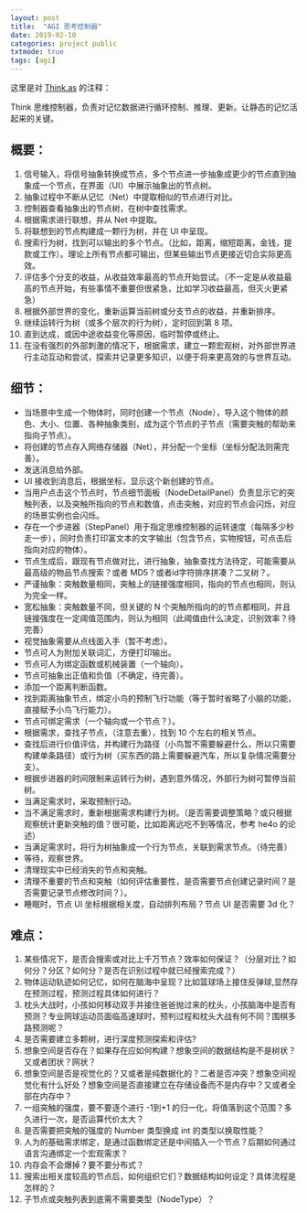 ```yaml
---
layout: post
title:  "AGI 思考控制器"
date: 2019-02-10
categories: project public
txtmode: true
tags: [agi]
---
```

这里是对 [Think.as][link1] 的注释：

Think 思维控制器，负责对记忆数据进行循环控制、推理、更新。让静态的记忆活起来的关键。

## 概要：

1. 信号输入，将信号抽象转换成节点，多个节点进一步抽象成更少的节点直到抽象成一个节点，在界面（UI）中展示抽象出的节点树。
2. 抽象过程中不断从记忆（Net）中提取相似的节点进行对比。
3. 控制器查看抽象出的节点树，在树中查找需求。
4. 根据需求进行联想，并从 Net 中提取。
5. 将联想到的节点构建成一颗行为树，并在 UI 中呈现。
6. 搜索行为树，找到可以输出的多个节点。（比如，距离，缩短距离，金钱，提款或工作）。理论上所有节点都可输出，但某些输出节点更接近切合实际更高效。
7. 评估多个分支的收益，从收益效率最高的节点开始尝试。（不一定是从收益最高的节点开始，有些事情不重要但很紧急，比如学习收益最高，但灭火更紧急）
8. 根据外部世界的变化，重新运算当前树或分支节点的收益，并重新排序。
9. 继续运转行为树（或多个层次的行为树），定时回到第 8 项。
10. 直到达成，或因中途收益变化等原因，临时暂停或终止。
11. 在没有强烈的外部刺激的情况下，根据需求，建立一颗宏观树，对外部世界进行主动互动和尝试，探索并记录更多知识，以便于将来更高效的与世界互动。

## 细节：

* 当场景中生成一个物体时，同时创建一个节点（Node），导入这个物体的颜色、大小、位置、各种抽象类别，成为这个节点的子节点（需要突触的帮助来指向子节点）。
* 将创建的节点存入网络存储器（Net），并分配一个坐标（坐标分配法则需完善）。
* 发送消息给外部。
* UI 接收到消息后，根据坐标，显示这个新创建的节点。
* 当用户点击这个节点时，节点细节面板（NodeDetailPanel）负责显示它的突触列表，以及突触所指向的节点和数值，点击突触，对应的节点会闪烁，对应的场景实例也会闪烁。
* 存在一个步进器（StepPanel）用于指定思维控制器的运转速度（每隔多少秒走一步），同时负责打印富文本的文字输出（包含节点，实物按钮，可点击后指向对应的物体）。
* 节点生成后，跟现有节点做对比，进行抽象，抽象查找方法待定，可能需要从最高级的物品节点搜索？或者 MD5？或者id字符排序拼凑？二叉树？。
* 严谨抽象：突触数量相同，突触上的链接强度相同，指向的节点也相同，则认为完全一样。
* 宽松抽象：突触数量不同，但关键的 N 个突触所指向的的节点都相同，并且链接强度在一定阈值范围内，则认为相同（此阈值由什么决定，识别效率？待完善）
* 视觉抽象需要从点线面入手（暂不考虑）。
* 节点可人为附加关联词汇，方便打印输出。
* 节点可人为绑定函数或机械装置（一个轴向）。
* 节点可抽象出正值和负值（不确定，待完善）。
* 添加一个距离判断函数。
* 找到距离抽象节点，绑定小鸟的预制飞行功能（等于暂时省略了小脑的功能，直接赋予小鸟飞行能力）。
* 节点可绑定需求（一个轴向或一个节点？）。
* 根据需求，查找子节点，（注意去重），找到 10 个左右的相关节点。
* 查找后进行价值评估，并构建行为路径（小鸟暂不需要躲避什么，所以只需要构建单条路径）或行为树（买东西的路上需要躲避汽车，所以复杂情况需要分支）。
* 根据步进器的时间限制来运转行为树，遇到意外情况，外部行为树可暂停当前树。
* 当满足需求时，采取预制行动。
* 当不满足需求时，重新根据需求构建行为树。（是否需要调整策略？或只根据观察统计更新突触的值？很可能，比如距离远吃不到等情况，参考 he4o 的论述）
* 当满足需求时，将行为树抽象成一个行为节点，关联到需求节点。（待完善）
* 等待，观察世界。
* 清理现实中已经消失的节点和突触。
* 清理不重要的节点和突触（如何评估重要性，是否需要节点创建记录时间？是否需要记录节点修改时间？）。
* 睡眠时，节点 UI 坐标根据相关度，自动排列布局？节点 UI 是否需要 3d 化？

## 难点：

1. 某些情况下，是否会搜索或对比上千万节点？效率如何保证？（分层对比？如何分？分区？如何分？是否在识别过程中就已经搜索完成？）
2. 物体运动轨迹如何记忆，如何在脑海中呈现？比如篮球场上接住反弹球,显然存在预测过程，预测过程具体如何进行？
3. 枕头大战时，小孩如何移动双手并接住爸爸抛过来的枕头，小孩脑海中是否有预测？专业网球运动员面临高速球时，预判过程和枕头大战有何不同？围棋多路预测呢？
4. 是否需要建立多颗树，进行深度预测探索和评估?
5. 想象空间是否存在？如果存在应如何构建？想象空间的数据结构是不是树状？又或者团状？网状？
6. 想象空间是否是视觉化的？又或者是纯数据化的？二者是否冲突？想象空间视觉化有什么好处？想象空间是否直接建立在存储设备而不是内存中？又或者全部在内存中？
7. 一组突触的强度，要不要逐个进行 -1到+1 的归一化，将值落到这个范围？多久进行一次，是否运算代价太大？
8. 是否需要把突触的强度的 Number 类型换成 int 的类型以换取性能？
9. 人为的基础需求绑定，是通过函数绑定还是中间插入一个节点？后期如何通过语言沟通绑定一个宏观需求？
10. 内存会不会爆掉？要不要分布式？
12. 搜索出相关度较高的节点后，如何组织它们？数据结构如何设定？具体流程是怎样的？
13. 子节点或突触列表到底需不需要类型（NodeType）？

[link1]: https://github.com/HeTeam/he4js/blob/master/game-project/HungryBird/src/he/ai/Think.as